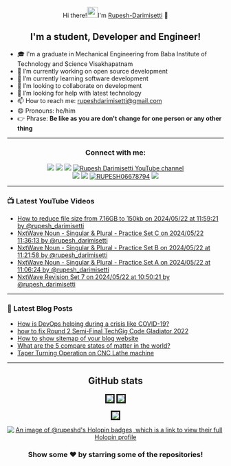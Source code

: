 <div align="center"> 
  
 Hi there!<img alt="wave" src="https://emojis.slackmojis.com/emojis/images/1588177020/8809/wave_hello.gif?1588177020" width="25">I'm [Rupesh-Darimisetti][website] 👋

<!--
**Rupesh-Darimisetti/Rupesh-Darimisetti** is a ✨ _special_ ✨ repository because its `README.md` (this file) appears on your GitHub profile.

Here are some ideas to get you started:
-->
## I'm a student, Developer and Engineer! </div > 
- 🎓 I'm a graduate in Mechanical Engineering from Baba Institute of Technology and Science Visakhapatnam
- 🔭 I’m currently working on open source development
- 🌱 I’m currently learning software development
- 👯 I’m looking to collaborate on development
- 🤔 I’m looking for help with latest technology
- 📫 How to reach me: rupeshdarimisetti@gmail.com
- 😄 Pronouns: he/him
- 👉 Phrase: **Be like as you are don't change for one person or any other thing**
<!-- - 💬 Ask me about programming -->
 
---

<div align="center" > 
  
### Connect with me:
[<img src="https://img.shields.io/badge/github-%23333.svg?&style=for-the-badge&logo=github&logoColor=white" />][github]
[<img src="https://img.shields.io/badge/blogger-%23F034.svg?&style=for-the-badge&logo=blogger&Color=white" />][website]
[<img src="https://img.shields.io/badge/facebook-%234267B2.svg?&style=for-the-badge&logo=facebook&logoColor=white" />][facebook]
[<img src="https://img.shields.io/youtube/channel/subscribers/UCWhrD7cOc0aPegU-o8KynqQ?style=for-the-badge&logo=youtube&label=Youtube&color=blue" alt="Rupesh Darimisetti YouTube channel" />][youtube]<br>
[<img src="https://img.shields.io/badge/linkedin-%230077b5.svg?&style=for-the-badge&logo=linkedin&logoColor=white" />][linkedin]
[<img src ="https://img.shields.io/badge/instagram-%23E1306C.svg?&style=for-the-badge&logo=instagram&logoColor=white">][instagram]
[<img src ="https://img.shields.io/twitter/follow/RUPESH06678794?label=Twitter&logo=twitter&style=for-the-badge&color=blue" alt="RUPESH06678794">][twitter]
[<img src="https://img.shields.io/github/sponsors/Rupesh-Darimisetti?style=for-the-badge">][Github-sponsors]
  
</div > 

---
<!-- <code><img height="20" src="https://raw.githubusercontent.com/github/explore/80688e429a7d4ef2fca1e82350fe8e3517d3494d/topics/javascript/javascript.png"></code> -->
<!-- <code><img height = "20" src = "https://raw.githubusercontent.com/github/explore/80688e429a7d4ef2fca1e82350fe8e3517d3494d/topics/html/html.png"></code>
<code><img height = "20" src = "https://raw.githubusercontent.com/github/explore/80688e429a7d4ef2fca1e82350fe8e3517d3494d/topics/css/css.png"></code>
<code><img height = "20" src = "https://raw.githubusercontent.com/github/explore/80688e429a7d4ef2fca1e82350fe8e3517d3494d/topics/bootstrap/bootstrap.png"></code> -->
<!-- <code> <img height="20" src="https://www.freepnglogos.com/uploads/logo-mysql-png/logo-mysql-mysql-logo-png-images-are-download-crazypng-21.png"> </code> -->
<!-- <code> <img height = "20" src="https://www.php.net/images/logos/new-php-logo.svg" > </code> -->
<!--  <div align="center">  -->
  
<!-- ### Languages and Tools
<code><img  height="20" src="https://raw.githubusercontent.com/github/explore/80688e429a7d4ef2fca1e82350fe8e3517d3494d/topics/visual-studio-code/visual-studio-code.png"/></code>
<code><img height="20" src="https://raw.githubusercontent.com/github/explore/80688e429a7d4ef2fca1e82350fe8e3517d3494d/topics/python/python.png"/></code>
<code><img height="20" src="https://raw.githubusercontent.com/github/explore/80688e429a7d4ef2fca1e82350fe8e3517d3494d/topics/react/react.png"/></code>
<code><img height="20" src="https://raw.githubusercontent.com/github/explore/80688e429a7d4ef2fca1e82350fe8e3517d3494d/topics/cpp/cpp.png"/></code>
<code><img height="20" src="https://raw.githubusercontent.com/github/explore/80688e429a7d4ef2fca1e82350fe8e3517d3494d/topics/git/git.png"/></code>
<code><img height="20" src="https://icon-library.com/images/django-icon/django-icon-0.jpg"/></code>
[<img  alt="kali linux" width="26px" src="https://raw.githubusercontent.com/github/explore/78df643247d429f6cc873026c0622819ad797942/topics/linux/linux.png" />][KaliLinuxplaylist]
[<img alt="git" width="26px" src="https://img.icons8.com/color/50/000000/github.png" />][Gitplaylist]
 
</div> -->
   

<!--![Rupesh Darimisetti's contribution graph](https://activity-graph.herokuapp.com/graph?username=Rupesh-Darimisetti&theme=react-dark&hide_border=true&area=true)-->


### 📺 Latest YouTube Videos
<!-- YOUTUBE:START -->
- [How to reduce file size from 7.16GB to 150kb on 2024/05/22 at 11:59:21 by @rupesh_darimisetti](https://www.youtube.com/watch?v=gFZTpUDNdkg)
- [NxtWave Noun - Singular &amp; Plural - Practice Set C on 2024/05/22 11:36:13 by @rupesh_darimisetti](https://www.youtube.com/watch?v=NzPMgu-jXJk)
- [NxtWave Noun - Singular &amp; Plural - Practice Set B on 2024/05/22 at 11:21:58 by @rupesh_darimisetti](https://www.youtube.com/watch?v=_NRSA84iL9s)
- [NxtWave Noun - Singular &amp; Plural - Practice Set A on 2024/05/22 at 11:06:24 by @rupesh_darimisetti](https://www.youtube.com/watch?v=UB1hXzyydo8)
- [NxtWave Revision Set 7 on 2024/05/22 at 10:50:21 by @rupesh_darimisetti](https://www.youtube.com/watch?v=mPfqv-LvJqI)
<!-- YOUTUBE:END -->
--- 

### 📕 Latest Blog Posts
<!-- BLOG-POST-LIST:START -->
- [How is DevOps helping during a crisis like COVID-19?](https://rupeshdarimisetti.blogspot.com/2024/04/HowIsDevOpsHelpingDuringACrisisLikeCOVID-19.html)
- [how to fix Round 2 Semi-Final TechGig Code Gladiator 2022](https://rupeshdarimisetti.blogspot.com/2022/06/techgig-code-gladiator-semi-final-round.html)
- [How to show sitemap of your blog website](https://rupeshdarimisetti.blogspot.com/2022/06/how-to-show-sitemap-of-your-blog-website.html)
- [What are the 5 compare states of matter in the world?](https://rupeshdarimisetti.blogspot.com/2022/06/what-are-5-compare-states-of-matter-in.html)
- [Taper Turning Operation on CNC Lathe machine](https://rupeshdarimisetti.blogspot.com/2022/06/taper-turning-operation-on-cnc-lathe.html)
<!-- BLOG-POST-LIST:END -->
---

<!-- START-SESSION: BLOGSPOT-->
<!-- <p align = "center">
<img src = "https://github-readme-stats.vercel.app/api?username=Rupesh-Darimisetti&show_icons=true&theme=radical&line_height=27&include_all_commits=false">
<img src = "https://github-readme-stats.vercel.app/api/top-langs/?username=Rupesh-Darimisetti&theme=radical&hide=jupyter%20notebook&layout=compact&langs_count=8">
</p> -->
<div align="center">
  
## GitHub stats

<img style="border-style:solid" src="https://github-readme-stats.vercel.app/api?username=Rupesh-Darimisetti&count_private=true&theme=radical"/>
<img  style="border-style:solid" src="https://github-readme-streak-stats.herokuapp.com/?user=Rupesh-Darimisetti&theme=radical"/>
</div>
<p align='center'><img style="border-style:solid" src = "https://github-readme-stats.vercel.app/api/top-langs/?username=Rupesh-Darimisetti&theme=radical&hide=jupyter%20notebook&layout=compact&langs_count=8"/></p>

<div align="center"> 

[![An image of @rupeshd's Holopin badges, which is a link to view their full Holopin profile](https://holopin.me/rupeshd)][holopin]
 
###  Show some ❤️ by starring some of the repositories!
</div>


[facebook]: https://www.facebook.com/Rupesh-Darimisetti
[website]: https://rupeshdarimisetti.blogspot.com
[github]: https://github.com/Rupesh-Darimisetti
[youtube]: https://m.youtube.com/channel/UCWhrD7cOc0aPegU-o8KynqQ
[instagram]: https://instagram.com/rupesh_darimisetti
[linkedin]: https://www.linkedin.com/in/rupesh-darimisetti-4095aa1a9
[twitter]: https://twitter.com/RUPESH06678794
[KaliLinuxplaylist]: https://www.youtube.com/watch?v=N1ytEMevQtM&list=PLKiQVpW7NL_CILVLaoMK9bLCvk21UgYqw
[Gitplaylist]: https://www.youtube.com/watch?v=xpxlGugmA5M&list=PLKiQVpW7NL_AAv1O191a_AxyY7iDCFx-E
[Github-sponsors]:  https://github.com/sponsors/Rupesh-Darimisetti
[holopin]: https://holopin.io/@rupeshd
